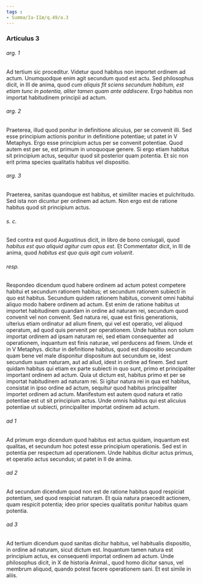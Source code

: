 ```yaml
---
tags : 
- Summa/Ia-IIæ/q.49/a.3
---
```


### Articulus 3

###### arg. 1
Ad tertium sic proceditur. Videtur quod habitus non importet ordinem ad actum. Unumquodque enim agit secundum quod est actu. Sed philosophus dicit, in III de anima, quod *cum aliquis fit sciens secundum habitum, est etiam tunc in potentia, aliter tamen quam ante addiscere*. Ergo habitus non importat habitudinem principii ad actum.

###### arg. 2
Praeterea, illud quod ponitur in definitione alicuius, per se convenit illi. Sed esse principium actionis ponitur in definitione potentiae; ut patet in V Metaphys. Ergo esse principium actus per se convenit potentiae. Quod autem est per se, est primum in unoquoque genere. Si ergo etiam habitus sit principium actus, sequitur quod sit posterior quam potentia. Et sic non erit prima species qualitatis habitus vel dispositio.

###### arg. 3
Praeterea, sanitas quandoque est habitus, et similiter macies et pulchritudo. Sed ista non dicuntur per ordinem ad actum. Non ergo est de ratione habitus quod sit principium actus.

###### s. c.
Sed contra est quod Augustinus dicit, in libro de bono coniugali, quod *habitus est quo aliquid agitur cum opus est*. Et Commentator dicit, in III de anima, quod *habitus est quo quis agit cum voluerit*.

###### resp.
Respondeo dicendum quod habere ordinem ad actum potest competere habitui et secundum rationem habitus; et secundum rationem subiecti in quo est habitus. Secundum quidem rationem habitus, convenit omni habitui aliquo modo habere ordinem ad actum. Est enim de ratione habitus ut importet habitudinem quandam in ordine ad naturam rei, secundum quod convenit vel non convenit. Sed natura rei, quae est finis generationis, ulterius etiam ordinatur ad alium finem, qui vel est operatio, vel aliquod operatum, ad quod quis pervenit per operationem. Unde habitus non solum importat ordinem ad ipsam naturam rei, sed etiam consequenter ad operationem, inquantum est finis naturae, vel perducens ad finem. Unde et in V Metaphys. dicitur in definitione habitus, quod est dispositio secundum quam bene vel male disponitur dispositum aut secundum se, idest secundum suam naturam, aut ad aliud, idest in ordine ad finem. Sed sunt quidam habitus qui etiam ex parte subiecti in quo sunt, primo et principaliter important ordinem ad actum. Quia ut dictum est, habitus primo et per se importat habitudinem ad naturam rei. Si igitur natura rei in qua est habitus, consistat in ipso ordine ad actum, sequitur quod habitus principaliter importet ordinem ad actum. Manifestum est autem quod natura et ratio potentiae est ut sit principium actus. Unde omnis habitus qui est alicuius potentiae ut subiecti, principaliter importat ordinem ad actum.

###### ad 1
Ad primum ergo dicendum quod habitus est actus quidam, inquantum est qualitas, et secundum hoc potest esse principium operationis. Sed est in potentia per respectum ad operationem. Unde habitus dicitur actus primus, et operatio actus secundus; ut patet in II de anima.

###### ad 2
Ad secundum dicendum quod non est de ratione habitus quod respiciat potentiam, sed quod respiciat naturam. Et quia natura praecedit actionem, quam respicit potentia; ideo prior species qualitatis ponitur habitus quam potentia.

###### ad 3
Ad tertium dicendum quod sanitas dicitur habitus, vel habitualis dispositio, in ordine ad naturam, sicut dictum est. Inquantum tamen natura est principium actus, ex consequenti importat ordinem ad actum. Unde philosophus dicit, in X de historia Animal., quod homo dicitur sanus, vel membrum aliquod, quando potest facere operationem sani. Et est simile in aliis.

